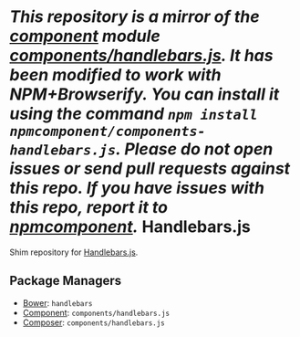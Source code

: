 *This repository is a mirror of the [component](http://component.io) module [components/handlebars.js](http://github.com/components/handlebars.js). It has been modified to work with NPM+Browserify. You can install it using the command `npm install npmcomponent/components-handlebars.js`. Please do not open issues or send pull requests against this repo. If you have issues with this repo, report it to [npmcomponent](https://github.com/airportyh/npmcomponent).*
Handlebars.js
=============

Shim repository for [Handlebars.js](http://handlebarsjs.com).

Package Managers
----------------

* [Bower](http://twitter.github.com/bower/): `handlebars`
* [Component](http://github.com/component/component): `components/handlebars.js`
* [Composer](http://packagist.org/packages/components/handlebars.js): `components/handlebars.js`
